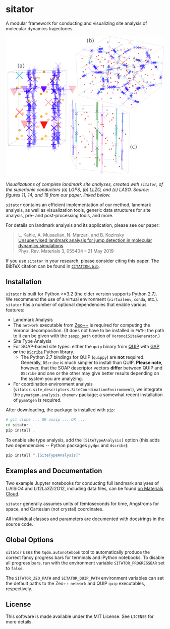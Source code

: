 # sitator

A modular framework for conducting and visualizing site analysis of molecular dynamics trajectories.

![](example.png)

<i> Visualizations of complete landmark site analyses, created with `sitator`, of the superionic conductors (a) LGPS, (b) LLZO, and (c) LASO. Source: figures 11, 14, and 18 from our paper, linked below. </i>


`sitator` contains an efficient implementation of our method, landmark analysis, as well as visualization tools, generic data structures for site analysis, pre- and post-processing tools, and more.

For details on landmark analysis and its application, please see our paper:

> L. Kahle, A. Musaelian, N. Marzari, and B. Kozinsky <br/>
> [Unsupervised landmark analysis for jump detection in molecular dynamics simulations](https://doi.org/10.1103/PhysRevMaterials.3.055404) <br/>
> Phys. Rev. Materials 3, 055404 – 21 May 2019

If you use `sitator` in your research, please consider citing this paper. The BibTeX citation can be found in [`CITATION.bib`](CITATION.bib).

## Installation

`sitator` is built for Python >=3.2 (the older version supports Python 2.7). We recommend the use of a virtual environment (`virtualenv`, `conda`, etc.). `sitator` has a number of optional dependencies that enable various features:

* Landmark Analysis
 * The `network` executable from [Zeo++](http://www.maciejharanczyk.info/Zeopp/examples.html) is required for computing the Voronoi decomposition. (It does not have to be installed in `PATH`; the path to it can be given with the `zeopp_path` option of `VoronoiSiteGenerator`.)
* Site Type Analysis
 * For SOAP-based site types: either the `quip` binary from [QUIP](https://libatoms.github.io/QUIP/) with [GAP](http://www.libatoms.org/gap/gap_download.html) **or** the [`DScribe`](https://singroup.github.io/dscribe/index.html) Python library.
    * The Python 2.7 bindings for QUIP (`quippy`) are **not** required. Generally, `DScribe` is much simpler to install than QUIP. **Please note**, however, that the SOAP descriptor vectors **differ** between QUIP and `DScribe` and one or the other may give better results depending on the system you are analyzing.
 * For coordination environment analysis (`sitator.site_descriptors.SiteCoordinationEnvironment`), we integrate the `pymatgen.analysis.chemenv` package; a somewhat recent installation of `pymatgen` is required.

After downloading, the package is installed with `pip`:

```bash
# git clone ... OR unzip ... OR ...
cd sitator
pip install .
```

To enable site type analysis, add the `[SiteTypeAnalysis]` option (this adds two dependencies -- Python packages `pydpc` and `dscribe`):

```bash
pip install ".[SiteTypeAnalysis]"
```

## Examples and Documentation

Two example Jupyter notebooks for conducting full landmark analyses of LiAlSiO4 and Li12La3Zr2O12, including data files, can be found [on Materials Cloud](https://archive.materialscloud.org/2019.0008/).

`sitator` generally assumes units of femtoseconds for time, Angstroms for space,
and Cartesian (not crystal) coordinates.

All individual classes and parameters are documented with docstrings in the source code.

## Global Options

`sitator` uses the `tqdm.autonotebook` tool to automatically produce the correct fancy progress bars for terminals and iPython notebooks. To disable all progress bars, run with the environment variable `SITATOR_PROGRESSBAR` set to `false`.

The `SITATOR_ZEO_PATH` and `SITATOR_QUIP_PATH` environment variables can set the default paths to the Zeo++ `network` and QUIP `quip` executables, respectively.

## License

This software is made available under the MIT License. See `LICENSE` for more details.
